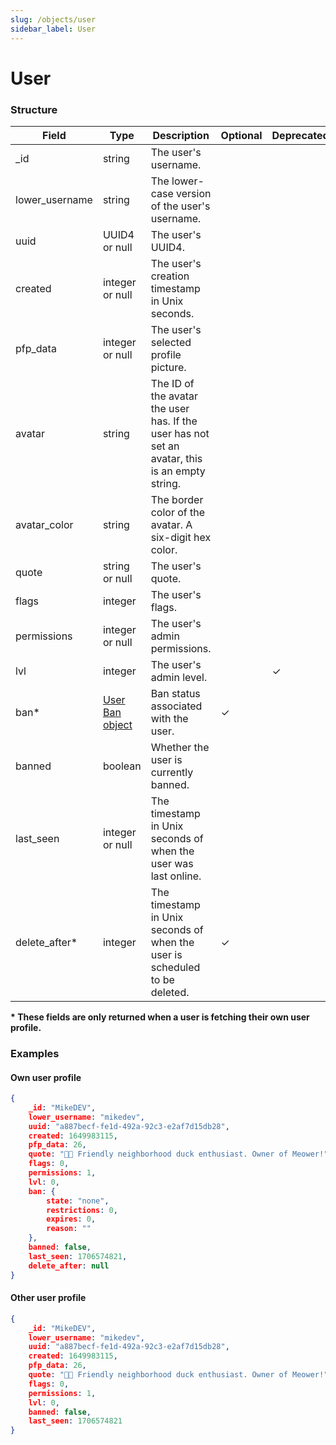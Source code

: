 ```yaml
---
slug: /objects/user
sidebar_label: User
---
```


# User

### Structure
| Field | Type | Description | Optional | Deprecated |
| - | - | - | - | - |
| _id | string | The user's username. |
| lower_username | string | The lower-case version of the user's username. |
| uuid | UUID4 or null | The user's UUID4. |
| created | integer or null | The user's creation timestamp in Unix seconds. |
| pfp_data | integer or null | The user's selected profile picture. |
| avatar | string | The ID of the avatar the user has. If the user has not set an avatar, this is an empty string. |
| avatar_color | string | The border color of the avatar. A six-digit hex color. |
| quote | string or null | The user's quote. |
| flags | integer | The user's flags. |
| permissions | integer or null | The user's admin permissions. |
| lvl | integer | The user's admin level. | | ✓ |
| ban* | [User Ban object](/objects/user-ban) | Ban status associated with the user. | ✓ | |
| banned | boolean | Whether the user is currently banned. |
| last_seen | integer or null | The timestamp in Unix seconds of when the user was last online. |
| delete_after* | integer | The timestamp in Unix seconds of when the user is scheduled to be deleted. | ✓ | |

**\* These fields are only returned when a user is fetching their own user profile.**

### Examples
#### Own user profile
```json
{
    _id: "MikeDEV",
    lower_username: "mikedev",
    uuid: "a887becf-fe1d-492a-92c3-e2af7d15db28",
    created: 1649983115,
    pfp_data: 26,
    quote: "🦆👋 Friendly neighborhood duck enthusiast. Owner of Meower!",
    flags: 0,
    permissions: 1,
    lvl: 0,
    ban: {
        state: "none",
        restrictions: 0,
        expires: 0,
        reason: ""
    },
    banned: false,
    last_seen: 1706574821,
    delete_after: null
}
```

#### Other user profile
```json
{
    _id: "MikeDEV",
    lower_username: "mikedev",
    uuid: "a887becf-fe1d-492a-92c3-e2af7d15db28",
    created: 1649983115,
    pfp_data: 26,
    quote: "🦆👋 Friendly neighborhood duck enthusiast. Owner of Meower!",
    flags: 0,
    permissions: 1,
    lvl: 0,
    banned: false,
    last_seen: 1706574821
}
```
